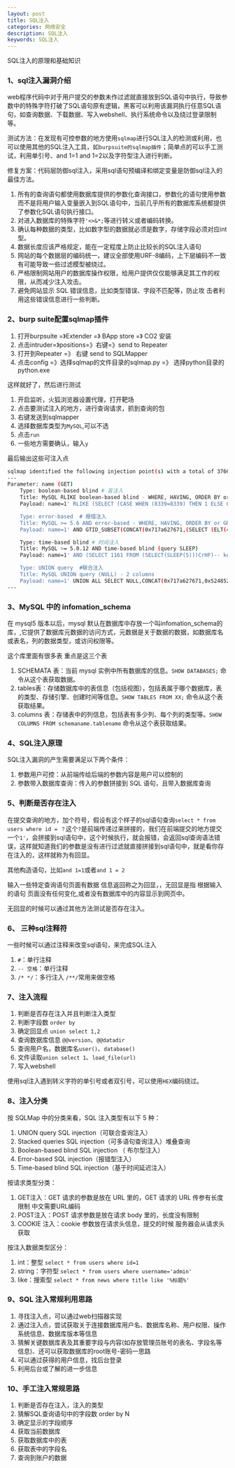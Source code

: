 ```yaml
---
layout: post
title: SQL注入
categories: 网络安全
description: SQL注入
keywords: SQL注入
---
```


SQL注入的原理和基础知识

### 1、sql注入漏洞介绍

web程序代码中对于用户提交的参数未作过滤就直接放到SQL语句中执行，导致参数中的特殊字符打破了SQL语句原有逻辑，黑客可以利用该漏洞执行任意SQL语句，如查询数据、下载数据、写入webshell、执行系统命令以及绕过登录限制等。

测试方法：在发现有可控参数的地方使用`sqlmap`进行SQL注入的检测或利用，也可以使用其他的SQL注入工具，如`burpsuite的sqlmap插件`；简单点的可以手工测试，利用单引号、and 1=1 and 1=2以及字符型注入进行判断。

修复方案：代码层防御sql注入，采用sql语句预编译和绑定变量是防御sql注入的最佳方法。

1. 所有的查询语句都使用数据库提供的参数化查询接口，参数化的语句使用参数而不是将用户输入变量嵌入到SQL语句中，当前几乎所有的数据库系统都提供了参数化SQL语句执行接口。
2. 对进入数据库的特殊字符`'<>&*;`等进行转义或者编码转换。
3. 确认每种数据的类型，比如数字型的数据就必须是数字，存储字段必须对应int型。
4. 数据长度应该严格规定，能在一定程度上防止比较长的SQL注入语句
5. 网站的每个数据层的编码统一，建议全部使用URF-8编码，上下层编码不一致有可能导致一些过滤模型被绕过。
6. 严格限制网站用户的数据库操作权限，给用户提供仅仅能够满足其工作的权限，从而减少注入攻击。
7. 避免网站显示 SQL 错误信息，比如类型错误、字段不匹配等，防止攻
   击者利用这些错误信息进行一些判断。

### 2、burp suite配置sqlmap插件

1. 打开burpsuite =》Extender =》 BApp store =》 CO2 安装
2. 点击intruder=》positions=》右键=》send to Repeater
3. 打开到Repeater =》 右键 send to SQLMapper
4. 点击config =》选择sqlmap的文件目录的sqlmap.py =》 选择python目录的python.exe

这样就好了，然后进行测试

1. 开启监听，火狐浏览器设置代理，打开靶场
2. 点击要测试注入的地方，进行查询请求，抓到查询的包
3. 右键发送到sqlmapper
4. 选择数据库类型为`MySQL`,可以不选
5. 点击`run`
6. 一些地方需要确认，输入`y`

最后输出这些可注入点

```bash
sqlmap identified the following injection point(s) with a total of 3766 HTTP(s) requests:
---
Parameter: name (GET)
    Type: boolean-based blind # 盲注入
    Title: MySQL RLIKE boolean-based blind - WHERE, HAVING, ORDER BY or GROUP BY clause
    Payload: name=1' RLIKE (SELECT (CASE WHEN (8339=8339) THEN 1 ELSE 0x28 END))-- KHUY&submit=%E6%9F%A5%E8%AF%A2

    Type: error-based  # 报错注入
    Title: MySQL >= 5.6 AND error-based - WHERE, HAVING, ORDER BY or GROUP BY clause (GTID_SUBSET)
    Payload: name=1' AND GTID_SUBSET(CONCAT(0x717a627671,(SELECT (ELT(4169=4169,1))),0x71787a6b71),4169)-- Azck&submit=%E6%9F%A5%E8%AF%A2

    Type: time-based blind # 时间注入
    Title: MySQL >= 5.0.12 AND time-based blind (query SLEEP)
    Payload: name=1' AND (SELECT 1161 FROM (SELECT(SLEEP(5)))CrHF)-- kety&submit=%E6%9F%A5%E8%AF%A2

    Type: UNION query  #联合注入
    Title: MySQL UNION query (NULL) - 2 columns
    Payload: name=1' UNION ALL SELECT NULL,CONCAT(0x717a627671,0x52485251694e41775a654759665575584642687a6151684e704b556e696f784d5071437446675141,0x71787a6b71)#&submit=%E6%9F%A5%E8%AF%A2
---
```

### 3、MySQL 中的 infomation_schema

在 mysql5 版本以后，mysql 默认在数据库中存放一个叫infomation_schema的库，,它提供了数据库元数据的访问方式，元数据是关于数据的数据，如数据库名或表名，列的数据类型，或访问权限等。

这个库里面有很多表 重点是这三个表

1. SCHEMATA 表：当前 mysql 实例中所有数据库的信息。`SHOW DATABASES;` 命令从这个表获取数据。
2. tables表：存储数据库中的表信息（包括视图），包括表属于哪个数据库，表的类型、存储引擎、创建时间等信息。`SHOW TABLES FROM XX;` 命令从这个表获取结果。
3. columns 表：存储表中的列信息，包括表有多少列、每个列的类型等。`SHOW COLUMNS FROM schemaname.tablename` 命令从这个表获取结果。

### 4、SQL注入原理

SQL注入漏洞的产生需要满足以下两个条件：

1. 参数用户可控：从前端传给后端的参数内容是用户可以控制的
2. 参数带入数据库查询：传入的参数拼接到 SQL 语句，且带入数据库查询

### 5、判断是否存在注入

在提交查询的地方，加个符号，假设有这个样子的sql语句查询`select * from users where id = ？`这个`?`是前端传递过来拼接的，我们在前端提交的地方提交一个`1'`，会拼接到sql语句中，这个时候执行，就会报错，会返回sql查询语法错误，这样就知道我们的参数是没有进行过滤就直接拼接到sql语句中，就是看你存在注入的，这样就称为有回显。

其他构造语句，比如`and 1=1`或者`and 1 = 2`

输入一些特定查询语句页面有数据 信息返回称之为回显，，无回显是指 根据输入的语句 页面没有任何变化,或者没有数据库中的内容显示到网页中。

无回显的时候可以通过其他方法测试是否存在注入。

### 6、 三种sql注释符

一些时候可以通过注释来改变sql语句，来完成SQL注入

1. `#`：单行注释
2. `-- 空格`：单行注释
3. `/* */`：多行注入 `/**/`常用来做空格

### 7、注入流程

1. 判断是否存在注入并且判断注入类型
2. 判断字段数 `order by`
3. 确定回显点 `union select 1,2`
4. 查询数据库信息 `@@version`、`@@datadir`
5. 查询用户名，数据库名`user()`、`database()`
6. 文件读取`union select 1`、`load_file(url)`
7. 写入webshell

使用sql注入遇到转义字符的单引号或者双引号，可以使用`HEX`编码绕过。

### 8、注入分类

按 SQLMap 中的分类来看，SQL 注入类型有以下 5 种：

1. UNION query SQL injection（可联合查询注入）
2. Stacked queries SQL injection（可多语句查询注入）堆叠查询
3. Boolean-based blind SQL injection （ 布尔型注入）
4. Error-based SQL injection（报错型注入）
5. Time-based blind SQL injection（基于时间延迟注入）

按请求类型分类：

1. GET注入：GET 请求的参数是放在 URL 里的，GET 请求的 URL 传参有长度限制 中文需要URL编码
2. POST注入：POST 请求参数是放在请求 body 里的，长度没有限制
3. COOKIE  注入：cookie 参数放在请求头信息，提交的时候 服务器会从请求头获取

按注入数据类型区分：

1. int：整型 `select * from users where id=1`
2. string：字符型 `select * from users where username='admin'`
3. like：搜索型 `select * from news where title like '%标题%'`

### 9、SQL  注入常规利用思路

1. 寻找注入点，可以通过web扫描器实现
2. 通过注入点，尝试获取关于连接数据库用户名、数据库名称、用户权限、操作系统信息、数据库版本等信息
3. 猜解关键数据库表及其重要字段与内容(如存放管理员账号的表名、字段名等信息)、还可以获取数据库的root账号-密码一思路
4. 可以通过获得的用户信息，找后台登录
5. 利用后台或了解的进一步信息

### 10、手工注入常规思路

1. 判断是否存在注入，注入的类型
2. 猜解SQL查询语句中的字段数 order by N
3. 确定显示的字段顺序
4. 获取当前数据库
5. 获取数据库中的表
6. 获取表中的字段名
7. 查询到账户的数据

